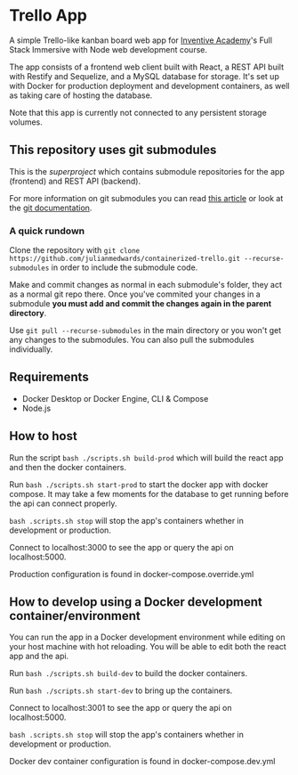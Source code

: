 # Trello App

A simple Trello-like kanban board web app for [Inventive Academy](https://inventiveacademy.io/)'s Full Stack Immersive with Node web development course.

The app consists of a frontend web client built with React, a REST API built with Restify and Sequelize, and a MySQL database for storage. It's set up with Docker for production deployment and development containers, as well as taking care of hosting the database.

Note that this app is currently not connected to any persistent storage volumes.

## This repository uses git submodules

This is the _superproject_ which contains submodule repositories for the app (frontend) and REST API (backend).

For more information on git submodules you can read [this article](https://gist.github.com/gitaarik/8735255) or look at the [git documentation](https://git-scm.com/docs/gitsubmodules).

### A quick rundown

Clone the repository with `git clone https://github.com/julianmedwards/containerized-trello.git --recurse-submodules` in order to include the submodule code.

Make and commit changes as normal in each submodule's folder, they act as a normal git repo there. Once you've commited your changes in a submodule **you must add and commit the changes again in the parent directory**.

Use `git pull --recurse-submodules` in the main directory or you won't get any changes to the submodules. You can also pull the submodules individually.

## Requirements

-   Docker Desktop or Docker Engine, CLI & Compose
-   Node.js

## How to host

Run the script `bash ./scripts.sh build-prod` which will build the react app and then the docker containers.

Run `bash ./scripts.sh start-prod` to start the docker app with docker compose. It may take a few moments for the database to get running before the api can connect properly.

`bash .scripts.sh stop` will stop the app's containers whether in development or production.

Connect to localhost:3000 to see the app or query the api on localhost:5000.

Production configuration is found in docker-compose.override.yml

## How to develop using a Docker development container/environment

You can run the app in a Docker development environment while editing on your host machine with hot reloading. You will be able to edit both the react app and the api.

Run `bash ./scripts.sh build-dev` to build the docker containers.

Run `bash ./scripts.sh start-dev` to bring up the containers.

Connect to localhost:3001 to see the app or query the api on localhost:5000.

`bash .scripts.sh stop` will stop the app's containers whether in development or production.

Docker dev container configuration is found in docker-compose.dev.yml
